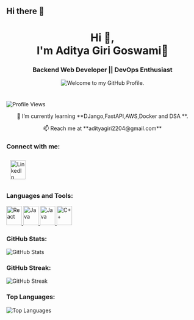 ## Hi there 👋

<h1 align="center">  Hi 👋,<br> I'm Aditya Giri Goswami💫</h1>

<h3 align="center"> Backend Web Developer || DevOps Enthusiast </h3>
<p align='center' style='margin: 16px 4px 8px;'>
    <img src="https://readme-typing-svg.herokuapp.com?font=fire+code&pause=1000&color=54A6FF&center=true&vCenter=true&multiline=true&width=710&height=70&lines=Welcome+to+my+GitHub+Profile." alt="Welcome to my GitHub Profile. " />
</p>

#

![Profile Views](https://komarev.com/ghpvc/?username=adityagirigoswami&label=Profile%20views&color=0e75b6&style=flat)
<p align="center">
🌱 I’m currently learning **DJango,FastAPI,AWS,Docker and DSA **.  
</p>
<p align="center">
📫 Reach me at **adityagiri2204@gmail.com** 
</p>


### Connect with me:

<a href="https://www.linkedin.com/in/aditya-giri-goswami-16021224a" target="_blank">
    <img src="https://upload.wikimedia.org/wikipedia/commons/c/ca/LinkedIn_logo_initials.png" alt="LinkedIn" width="40" height="50" style="margin: 10px;"/>
</a>

### Languages and Tools:
<a href="https://www.python.org/" target="_blank">
    <img src="https://w7.pngwing.com/pngs/780/811/png-transparent-logo-python-logos-and-brands-icon.png" alt="React" width="40" height="50"/>
</a>
<a href="https://www.djangoproject.com" target="_blank">
    <img src="https://w7.pngwing.com/pngs/10/113/png-transparent-django-web-development-web-framework-python-software-framework-django-text-trademark-logo-thumbnail.png" alt="Java" width="40" height="50"/>
</a>
<a href="https://fastapi.tiangolo.com/" target="_blank">
    <img src="https://static.cdnlogo.com/logos/f/59/fastapi.svg" alt="Java" width="40" height="50"/>
</a>
<a href="https://www.cplusplus.com/" target="_blank">
    <img src="https://upload.wikimedia.org/wikipedia/commons/1/18/ISO_C%2B%2B_Logo.svg" alt="C++" width="40" height="50"/>
</a>


### GitHub Stats:
![GitHub Stats](https://github-readme-stats.vercel.app/api?username=adityagirigoswami&show_icons=true&theme=radical)

### GitHub Streak:
![GitHub Streak](https://github-readme-streak-stats.herokuapp.com/?user=adityagirigoswami&theme=radical)


### Top Languages:
![Top Languages](https://github-readme-stats.vercel.app/api/top-langs?username=adityagirigoswami&layout=compact&theme=radical)
